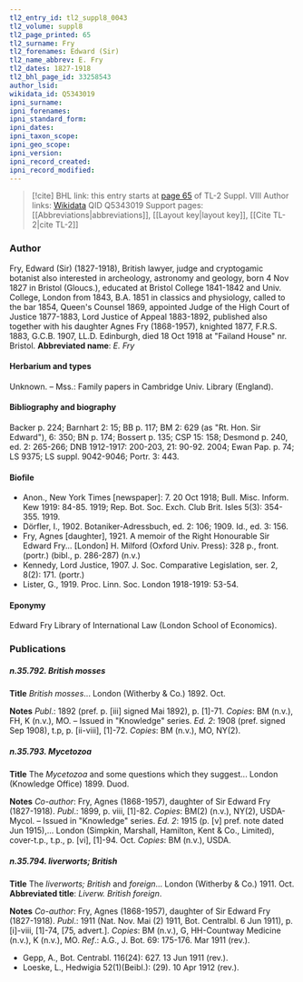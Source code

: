 ```yaml
---
tl2_entry_id: tl2_suppl8_0043
tl2_volume: suppl8
tl2_page_printed: 65
tl2_surname: Fry
tl2_forenames: Edward (Sir)
tl2_name_abbrev: E. Fry
tl2_dates: 1827-1918
tl2_bhl_page_id: 33258543
author_lsid: 
wikidata_id: Q5343019
ipni_surname: 
ipni_forenames: 
ipni_standard_form: 
ipni_dates: 
ipni_taxon_scope: 
ipni_geo_scope: 
ipni_version: 
ipni_record_created: 
ipni_record_modified:
---
```


> [!cite] BHL link: this entry starts at [page 65](https://www.biodiversitylibrary.org/page/33258543) of TL-2 Suppl. VIII
> Author links: [Wikidata](https://www.wikidata.org/wiki/Q5343019) QID Q5343019
> Support pages: [[Abbreviations|abbreviations]], [[Layout key|layout key]], [[Cite TL-2|cite TL-2]]

### Author

Fry, Edward (Sir) (1827-1918), British lawyer, judge and cryptogamic botanist also interested in archeology, astronomy and geology, born 4 Nov 1827 in Bristol (Gloucs.), educated at Bristol College 1841-1842 and Univ. College, London from 1843, B.A. 1851 in classics and physiology, called to the bar 1854, Queen's Counsel 1869, appointed Judge of the High Court of Justice 1877-1883, Lord Justice of Appeal 1883-1892, published also together with his daughter Agnes Fry (1868-1957), knighted 1877, F.R.S. 1883, G.C.B. 1907, LL.D. Edinburgh, died 18 Oct 1918 at "Failand House" nr. Bristol. 
**Abbreviated name**: *E. Fry*

#### Herbarium and types

Unknown. – Mss.: Family papers in Cambridge Univ. Library (England).

#### Bibliography and biography

Backer p. 224; Barnhart 2: 15; BB p. 117; BM 2: 629 (as "Rt. Hon. Sir Edward"), 6: 350; BN p. 174; Bossert p. 135; CSP 15: 158; Desmond p. 240, ed. 2: 265-266; DNB 1912-1917: 200-203, 21: 90-92. 2004; Ewan Pap. p. 74; LS 9375; LS suppl. 9042-9046; Portr. 3: 443.

#### Biofile

- Anon., New York Times \[newspaper\]: 7. 20 Oct 1918; Bull. Misc. Inform. Kew 1919: 84-85. 1919; Rep. Bot. Soc. Exch. Club Brit. Isles 5(3): 354-355. 1919.
- Dörfler, I., 1902. Botaniker-Adressbuch, ed. 2: 106; 1909. Id., ed. 3: 156.
- Fry, Agnes \[daughter\], 1921. A memoir of the Right Honourable Sir Edward Fry... \[London\] H. Milford (Oxford Univ. Press): 328 p., front. (portr.) (bibl., p. 286-287) (n.v.)
- Kennedy, Lord Justice, 1907. J. Soc. Comparative Legislation, ser. 2, 8(2): 171. (portr.)
- Lister, G., 1919. Proc. Linn. Soc. London 1918-1919: 53-54.

#### Eponymy

Edward Fry Library of International Law (London School of Economics).

### Publications

##### n.35.792. British mosses

**Title**
*British mosses*... London (Witherby & Co.) 1892. Oct.

**Notes**
*Publ*.: 1892 (pref. p. \[iii\] signed Mai 1892), p. \[1\]-71. *Copies*: BM (n.v.), FH, K (n.v.), MO. – Issued in "Knowledge" series.
*Ed. 2*: 1908 (pref. signed Sep 1908), t.p, p. \[ii-viii\], \[1\]-72. *Copies*: BM (n.v.), MO, NY(2).

##### n.35.793. Mycetozoa

**Title**
The *Mycetozoa* and some questions which they suggest... London (Knowledge Office) 1899. Duod.

**Notes**
*Co-author*: Fry, Agnes (1868-1957), daughter of Sir Edward Fry (1827-1918).
*Publ*.: 1899, p. viii, \[1\]-82. *Copies*: BM(2) (n.v.), NY(2), USDA-Mycol. – Issued in "Knowledge" series.
*Ed. 2*: 1915 (p. \[v\] pref. note dated Jun 1915),... London (Simpkin, Marshall, Hamilton, Kent & Co., Limited), cover-t.p., t.p., p. \[vi\], \[1\]-94. Oct. *Copies*: BM (n.v.), USDA.

##### n.35.794. liverworts; British

**Title**
The *liverworts; British* and *foreign*... London (Witherby & Co.) 1911. Oct.
**Abbreviated title**: *Liverw. British foreign*.

**Notes**
*Co-author*: Fry, Agnes (1868-1957), daughter of Sir Edward Fry (1827-1918).
*Publ*.: 1911 (Nat. Nov. Mai (2) 1911, Bot. Centralbl. 6 Jun 1911), p. \[i\]-viii, \[1\]-74, \[75, advert.\]. *Copies*: BM (n.v.), G, HH-Countway Medicine (n.v.), K (n.v.), MO.
*Ref*.: A.G., J. Bot. 69: 175-176. Mar 1911 (rev.).
- Gepp, A., Bot. Centrabl. 116(24): 627. 13 Jun 1911 (rev.).
- Loeske, L., Hedwigia 52(1)(Beibl.): (29). 10 Apr 1912 (rev.).

